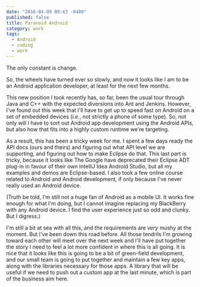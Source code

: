 ```yaml
---
date: "2016-04-09 09:43 -0400"
published: false
title: Paranoid Android
category: work
tags: 
  - Android
  - coding
  - work
---
```


The only constant is change.

So, the wheels have turned ever so slowly, and now it looks like I am to be an Android application developer, at least for the next few months.

This new position I took recently has, so far, been the usual tour through Java and C++ with the expected diversions into Ant and Jenkins. However, I've found out this week that I'll have to get up to speed fast on Android on a set of embedded devices (_i.e._, not strictly a phone of some type). So, not only will I have to sort out Android app development using the Android APIs, but also how that fits into a highly custom runtime we're targeting.

<a name="more"></a>

As a result, this has been a tricky week for me. I spent a few days ready the API docs (ours and theirs) and figuring out what API level we are supporting, and figuring out how to make Eclipse do that. This last part is tricky, because it looks like The Google have deprecated their Eclipse ADT plug-in in favour of their own IntelliJ Idea Android Studio, but all my examples and demos are Eclipse-based. I also took a few online course related to Android and Android development, if only because I've never really used an Android device.

(Truth be told, I'm still not a huge fan of Android as a mobile UI. It works fine enough for what I'm doing, but I cannot imagine replacing my BlackBerry with any Android device. I find the user experience just so odd and clunky. But I digress.)

I'm still a bit at sea with all this, and the requirements are _very_ mushy at the moment.  But I've been down this road before. All those tendrils I'm growing toward each other will meet over the next week and I'll have put together the story I need to feel a lot more confident in where this is all going. It is nice that it looks like this is going to be a bit of green-field development, and our small team is going to put together and maintain a few key apps, along with the libraries necessary for those apps. A library that will be useful if we need to push out a custom app at the last minute, which is part of the business aim here.

